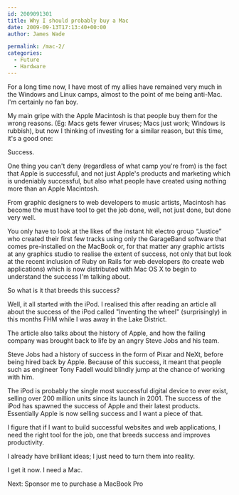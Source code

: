 ```yaml
---
id: 2009091301
title: Why I should probably buy a Mac
date: 2009-09-13T17:13:40+00:00
author: James Wade

permalink: /mac-2/
categories:
  - Future
  - Hardware
---
```


For a long time now, I have most of my allies have remained very much in the Windows and Linux camps, almost to the point of me being anti-Mac. I'm certainly no fan boy.

My main gripe with the Apple Macintosh is that people buy them for the wrong reasons. (Eg: Macs gets fewer viruses; Macs just work; Windows is rubbish), but now I thinking of investing for a similar reason, but this time, it's a good one:

Success.

One thing you can't deny (regardless of what camp you're from) is the fact that Apple is successful, and not just Apple's products and marketing which is undeniably successful, but also what people have created using nothing more than an Apple Macintosh.

From graphic designers to web developers to music artists, Macintosh has become the must have tool to get the job done, well, not just done, but done very well.

You only have to look at the likes of the instant hit electro group “Justice” who created their first few tracks using only the GarageBand software that comes pre-installed on the MacBook or, for that matter any graphic artists at any graphics studio to realise the extent of success, not only that but look at the recent inclusion of Ruby on Rails for web developers (to create web applications) which is now distributed with Mac OS X to begin to understand the success I'm talking about.

So what is it that breeds this success?

Well, it all started with the iPod. I realised this after reading an article all about the success of the iPod called "Inventing the wheel" (surprisingly) in this months FHM while I was away in the Lake District.

The article also talks about the history of Apple, and how the failing company was brought back to life by an angry Steve Jobs and his team.

Steve Jobs had a history of success in the form of Pixar and NeXt, before being hired back by Apple. Because of this success, it meant that people such as engineer Tony Fadell would blindly jump at the chance of working with him.

The iPod is probably the single most successful digital device to ever exist, selling over 200 million units since its launch in 2001. The success of the iPod has spawned the success of Apple and their latest products. Essentially Apple is now selling success and I want a piece of that.

I figure that if I want to build successful websites and web applications, I need the right tool for the job, one that breeds success and improves productivity.

I already have brilliant ideas; I just need to turn them into reality.

I get it now. I need a Mac.

Next: Sponsor me to purchase a MacBook Pro
